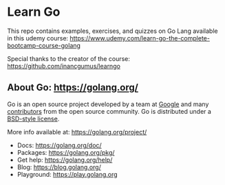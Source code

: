# Learn Go
This repo contains examples, exercises, and quizzes on Go Lang available in this udemy course: https://www.udemy.com/learn-go-the-complete-bootcamp-course-golang

Special thanks to the creator of the course:
https://github.com/inancgumus/learngo

## About Go: https://golang.org/
Go is an open source project developed by a team at <a href="https://google.com/">Google</a> and many <a href="https://golang.org/CONTRIBUTORS">contributors</a> from the open source community.
Go is distributed under a <a href="https://golang.org/LICENSE">BSD-style license</a>.

More info available at: https://golang.org/project/

- Docs: https://golang.org/doc/
- Packages: https://golang.org/pkg/
- Get help: https://golang.org/help/
- Blog: https://blog.golang.org/
- Playground: https://play.golang.org
